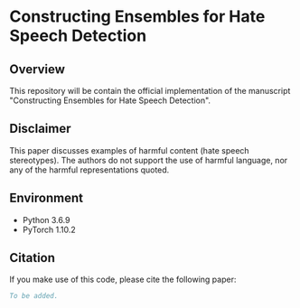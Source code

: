 # Constructing Ensembles for Hate Speech Detection

## Overview
This repository will be contain the official implementation of the manuscript "Constructing Ensembles for Hate Speech Detection".

## Disclaimer

This paper discusses examples of harmful content (hate speech stereotypes). The authors do not support the use of harmful language, nor any of the harmful representations quoted.

## Environment
- Python 3.6.9
- PyTorch 1.10.2

## Citation
If you make use of this code, please cite the following paper:
```bibtex
To be added.
```
